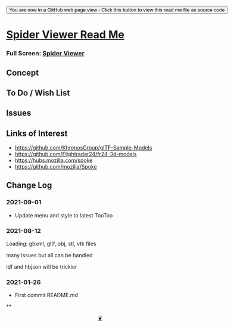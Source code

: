 <span style=display:none; >[You are now in a GitHub source code view - click this link to view Read Me file as a web page]( https://ladybug.tools/spider-2021/spider-viewer/readme.html  "View file as a web page." ) </span>

<div><input type=button onclick=window.top.location.href="https://github.com/ladybug-tools/spider-2021/tree/master/spider-viewer/";
value='You are now in a GitHub web page view - Click this button to view this read me file as source code' ></div>


# [Spider Viewer Read Me]( https://ladybug.tools/spider-2021/spider-viewer/readme.html )

<!--@@@
<div class=iframe-resize ><iframe src=https://ladybug.tools/spider-2021/spider-viewer/ height=100% width=100% ></iframe></div>
_Spider Viewer in a resizable window. One finger to rotate. Two to zoom._
@@@-->

### Full Screen: [Spider Viewer]( https://ladybug.tools/spider-2021/spider-viewer/ )


## Concept


## To Do / Wish List


## Issues


## Links of Interest

* https://github.com/KhronosGroup/glTF-Sample-Models
* https://github.com/Flightradar24/fr24-3d-models
* https://hubs.mozilla.com/spoke
* https://github.com/mozilla/Spoke

## Change Log

### 2021-09-01

* Update menu and style to latest TooToo

### 2021-08-12

Loading: gbxml, gltf, obj, stl, vtk files

many issues but all can be handled

idf and hbjson will be trickier

### 2021-01-26

* First commit README.md


**

<center title="Hello! Click me to go up to the top" ><a class=aDingbat href=javascript:window.scrollTo(0,0);> ❦ </a></center>
